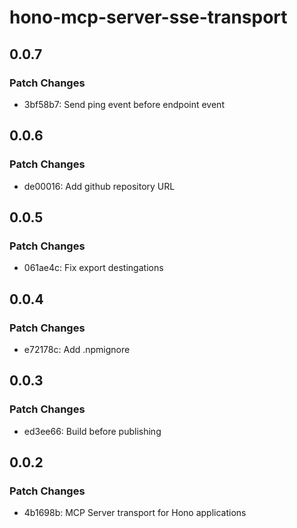 # hono-mcp-server-sse-transport

## 0.0.7

### Patch Changes

- 3bf58b7: Send ping event before endpoint event

## 0.0.6

### Patch Changes

- de00016: Add github repository URL

## 0.0.5

### Patch Changes

- 061ae4c: Fix export destingations

## 0.0.4

### Patch Changes

- e72178c: Add .npmignore

## 0.0.3

### Patch Changes

- ed3ee66: Build before publishing

## 0.0.2

### Patch Changes

- 4b1698b: MCP Server transport for Hono applications
